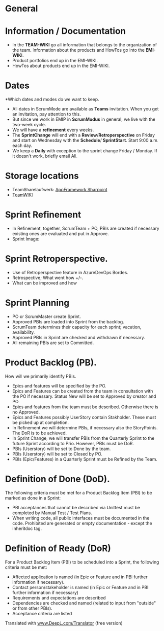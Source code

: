 # General 
# Information / Documentation
* In the **TEAM-WIKI** go all information that belongs to the organization of the team. Information about the products and HowTos go into the **EMI-WIKI**.
* Product portfolios end up in the EMI-WIKI.
* HowTos about products end up in the EMI-WIKI.

# Dates
*Which dates and modes do we want to keep.
* All dates in ScrumMode are available as **Teams** invitation. When you get an invitation, pay attention to this.
* But since we work in EMIP in **ScrumModus** in general, we live with the two-week cycle.
* We will have a **refinement** every weeks.  
* The **SprintChange** will end with a **Review**/**Retroperspective** on Friday and start on Wednesday with the **Schedule**/ **SprintStart**. Start 9:00 a.m. each day. 
* We keep a **Daily** with exception to the sprint change Friday / Monday. If it doesn't work, briefly email All. 

# Storage locations
* TeamSharelaufwerk: [AppFramework Sharpoint](https://teamshare.zeiss.com/content/90000244/3FM%20Dokumente/Forms/AllItems.aspx?RootFolder=%2Fcontent%2F90000244%2F3FM%20Dokumente%2FP%2E60%2E5%2E31%20SW%20Automatisierung%5FLogAnalysis&FolderCTID=0x012000ED2CB4E4C350164C8DCE7D544F370ACC&View=%7BEECBEA0A%2DA002%2D4285%2D88DC%2D496D5498BD56%7D)
* [TeamWIKI](https://wiki.zeiss.com/display/LITMI/Team+3FM+KIBANA)

# Sprint Refinement
* In Refinement, together, ScrumTeam + PO, PBIs are created if necessary existing ones are evaluated and put in Approve.
* Sprint Image: 
# Sprint Retroperspective.
* Use of Retroperspective feature in AzureDevOps Bordes.
* Retrospective; What went how +/-.
* What can be improved and how

# Sprint Planning
* PO or ScrumMaster create Sprint.
* Approved PBIs are loaded into Sprint from the backlog.
* ScrumTeam determines their capacity for each sprint; vacation, availability.
* Approved PBIs in Sprint are checked and withdrawn if necessary. 
* All remaining PBIs are set to Committed.

# Product Backlog (PB).
How will we primarily identify PBIs.
* Epics and features will be specified by the PO.
* Epics and Features can be created from the team in consultation with the PO if necessary. Status New will be set to Approved by creator and PO.
* Epics and features from the team must be described. Otherwise there is no Approved.
* Epics and Features possibly UserStory contain Stakholder. These must be picked up at completion. 
* In Refinement we will determine PBIs, if necessary also the StoryPoints. The DoR is to be achieved.
* In Sprint Change, we will transfer PBIs from the Quarterly Sprint to the future Sprint according to Prio. However, PBIs must be DoR.
* PBIs (Userstory) will be set to Done by the team.
* PBIs (Userstory) will be set to Closed by PO.
* PBIs (Epic/Features) in a Quarterly Sprint must be Refined by the Team.
 
# Definition of Done (DoD).
The following criteria must be met for a Product Backlog Item (PBI) to be marked as done in a Sprint:

* PBI acceptances that cannot be described via Unittest must be completed by Manual Test / Test Plans.
* When writing code, all public interfaces must be documented in the code. Prohibited are generated or empty documentation - except the inheritdoc tag.

# Definition of Ready (DoR)
For a Product Backlog Item (PBI) to be scheduled into a Sprint, the following criteria must be met:

* Affected application is named
(in Epic or Feature and in PBI further information if necessary).
* Contact person/stakeholder is named
(in Epic or Feature and in PBI further information if necessary)
* Requirements and expectations are described
* Dependencies are checked and named
(related to input from "outside" or from other PBIs).
* Acceptance criteria are listed

Translated with www.DeepL.com/Translator (free version)
